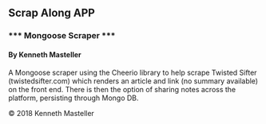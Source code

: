 ## Scrap Along APP

### *** Mongoose Scraper ***

#### By Kenneth Masteller

A Mongoose scraper using the Cheerio library to help scrape Twisted Sifter (twistedsifter.com) which renders an article and link (no summary available) on the front end.  There is then the option of sharing notes across the platform, persisting through Mongo DB.

© 2018 Kenneth Masteller